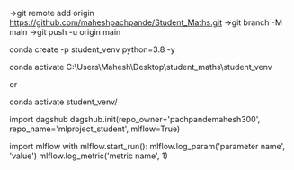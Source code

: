 <!-- echo "# Student_Maths" >> README.md
git init
git add README.md
git commit -m "first commit"
git branch -M main
git remote add origin https://github.com/maheshpachpande/Student_Maths.git
git push -u origin main -->


->git remote add origin https://github.com/maheshpachpande/Student_Maths.git
->git branch -M main
->git push -u origin main

conda create -p student_venv python=3.8 -y

conda activate C:\Users\Mahesh\Desktop\student_maths\student_venv

or

conda activate student_venv/


import dagshub
dagshub.init(repo_owner='pachpandemahesh300', repo_name='mlproject_student', mlflow=True)

import mlflow
with mlflow.start_run():
  mlflow.log_param('parameter name', 'value')
  mlflow.log_metric('metric name', 1)
